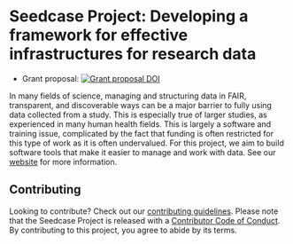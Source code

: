 # Seedcase Project: Developing a framework for effective infrastructures for research data

-   Grant proposal: [![Grant proposal
    DOI](https://zenodo.org/badge/DOI/10.5281/zenodo.6511112.svg)](https://doi.org/10.5281/zenodo.6511112)

In many fields of science, managing and structuring data in FAIR,
transparent, and discoverable ways can be a major barrier to fully using
data collected from a study. This is especially true of larger studies,
as experienced in many human health fields. This is largely a software
and training issue, complicated by the fact that funding is often
restricted for this type of work as it is often undervalued. For this
project, we aim to build software tools that make it easier to manage
and work with data. See our [website](https://seedcase-project.org) for
more information.

## Contributing

Looking to contribute? Check out our [contributing
guidelines](https://guidebook.seedcase-project.org). Please note that
the Seedcase Project is released with a [Contributor Code of
Conduct](https://github.com/seedcase-project/.github/blob/main/CODE_OF_CONDUCT.md).
By contributing to this project, you agree to abide by its terms.
